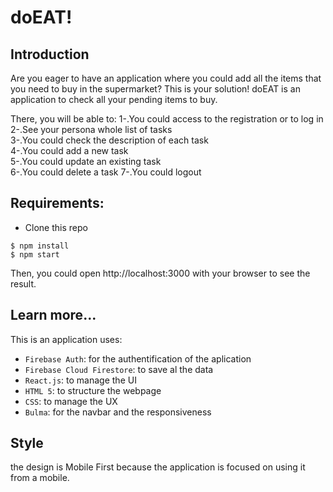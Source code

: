 #  doEAT!

## Introduction

Are you eager to have an application where you could add all the items that you need to buy in the supermarket? This is your solution! doEAT is an application to check all your pending items to buy. 

There, you will be able to:
1-.You could access to the registration or to log in\
2-.See your persona whole list of tasks\
3-.You could check the description of each task\
4-.You could add a new task\
5-.You could update an existing task\
6-.You could delete a task
7-.You could logout

## Requirements:

- Clone this repo
```
$ npm install
$ npm start
```

Then, you could open http://localhost:3000 with your browser to see the result.


## Learn more...

This is an application uses:
- `Firebase Auth`: for the authentification of the aplication
- `Firebase Cloud Firestore`: to save al the data
- `React.js`: to manage the UI
- `HTML 5`: to structure the webpage
- `CSS`: to manage the UX 
- `Bulma`: for the navbar and the responsiveness



## Style

the design is Mobile First because the application is focused on using it from a mobile.

